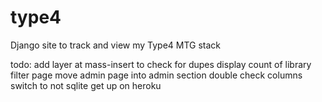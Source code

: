 type4
=====

Django site to track and view my Type4 MTG stack

todo:
add layer at mass-insert to check for dupes
display count of library
filter page
move admin page into admin section
double check columns
switch to not sqlite
get up on heroku